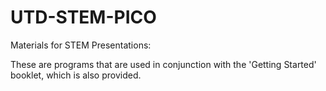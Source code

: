 # UTD-STEM-PICO
Materials for STEM Presentations:

These are programs that are used in conjunction with the 'Getting Started' booklet,
which is also provided.
